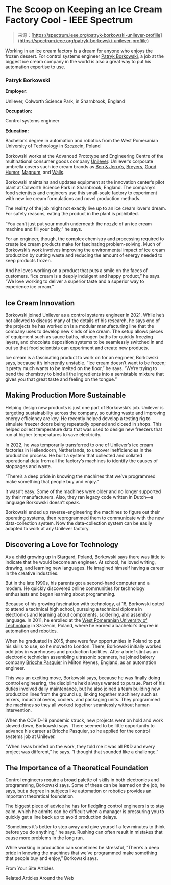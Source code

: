 <!--yml
category: 未分类
date: 2024-05-29 13:26:48
-->

# The Scoop on Keeping an Ice Cream Factory Cool - IEEE Spectrum

> 来源：[https://spectrum.ieee.org/patryk-borkowski-unilever-profiile](https://spectrum.ieee.org/patryk-borkowski-unilever-profiile)

Working in an ice cream factory is a dream for anyone who enjoys the frozen dessert. For control systems engineer [Patryk Borkowski](https://www.linkedin.com/in/patryk-borkowski-5a1589231/?originalSubdomain=uk), a job at the biggest ice cream company in the world is also a great way to put his automation expertise to use.

### Patryk Borkowski

**Employer:**

Unilever, Colworth Science Park, in Sharnbrook, England

**Occupation:**

Control systems engineer

**Education:**

Bachelor’s degree in automation and robotics from the West Pomeranian University of Technology in Szczecin, Poland

Borkowski works at the Advanced Prototype and Engineering Centre of the multinational consumer goods company [Unilever](https://www.unilever.com/). Unilever’s corporate umbrella covers such ice cream brands as [Ben & Jerry’s](https://www.benjerry.com/), [Breyers](https://www.breyers.com/us/en/about.html), [Good Humor](https://www.goodhumor.com/us/en/home.html), [Magnum](https://www.magnumicecream.com/us/en/home.html), and [Walls](https://en.wikipedia.org/wiki/Wall's_(ice_cream)).

Borkowski maintains and updates equipment at the innovation center’s pilot plant at Colworth Science Park in Sharnbrook, England. The company’s food scientists and engineers use this small-scale factory to experiment with new ice cream formulations and novel production methods.

The reality of the job might not exactly live up to an ice cream lover’s dream. For safety reasons, eating the product in the plant is prohibited.

“You can’t just put your mouth underneath the nozzle of an ice cream machine and fill your belly,” he says.

For an engineer, though, the complex chemistry and processing required to create ice cream products make for fascinating problem-solving. Much of Borkowski’s work involves improving the environmental impact of ice cream production by cutting waste and reducing the amount of energy needed to keep products frozen.

And he loves working on a product that puts a smile on the faces of customers. “Ice cream is a deeply indulgent and happy product,” he says. “We love working to deliver a superior taste and a superior way to experience ice cream.”

## Ice Cream Innovation

Borkowski joined Unilever as a control systems engineer in 2021\. While he’s not allowed to discuss many of the details of his research, he says one of the projects he has worked on is a modular manufacturing line that the company uses to develop new kinds of ice cream. The setup allows pieces of equipment such as sauce baths, nitrogen baths for quickly freezing layers, and chocolate deposition systems to be seamlessly switched in and out so that food scientists can experiment and create new products.

Ice cream is a fascinating product to work on for an engineer, Borkowski says, because it’s inherently unstable. “Ice cream doesn’t want to be frozen; it pretty much wants to be melted on the floor,” he says. “We’re trying to bend the chemistry to bind all the ingredients into a semistable mixture that gives you that great taste and feeling on the tongue.”

## Making Production More Sustainable

Helping design new products is just one part of Borkowski’s job. Unilever is targeting sustainability across the company, so cutting waste and improving energy efficiency are key. He recently helped develop a testing rig to simulate freezer doors being repeatedly opened and closed in shops. This helped collect temperature data that was used to design new freezers that run at higher temperatures to save electricity.

In 2022, he was temporarily transferred to one of Unilever’s ice cream factories in Hellendoorn, Netherlands, to uncover inefficiencies in the production process. He built a system that collected and collated operational data from all the factory’s machines to identify the causes of stoppages and waste.

“There’s a deep pride in knowing the machines that we’ve programmed make something that people buy and enjoy.”

It wasn’t easy. Some of the machines were older and no longer supported by their manufacturers. Also, they ran legacy code written in Dutch—a language Borkowski doesn’t speak.

Borkowski ended up reverse-engineering the machines to figure out their operating systems, then reprogrammed them to communicate with the new data-collection system. Now the data-collection system can be easily adapted to work at any Unilever factory.

## Discovering a Love for Technology

As a child growing up in Stargard, Poland, Borkowski says there was little to indicate that he would become an engineer. At school, he loved writing, drawing, and learning new languages. He imagined himself having a career in the creative industries.

But in the late 1990s, his parents got a second-hand computer and a modem. He quickly discovered online communities for technology enthusiasts and began learning about programming.

Because of his growing fascination with technology, at 16, Borkowski opted to attend a technical high school, pursuing a technical diploma in electronics and learning about components, soldering, and assembly language. In 2011, he enrolled at the [West Pomeranian University of Technology](https://www.zut.edu.pl/uczelnia/aktualnosci.html) in Szczecin, Poland, where he earned a bachelor’s degree in automation and [robotics.](https://spectrum.ieee.org/topic/robotics/)

When he graduated in 2015, there were few opportunities in Poland to put his skills to use, so he moved to London. There, Borkowski initially worked odd jobs in warehouses and production facilities. After a brief stint as an electronic technician assembling ultrasonic scanners, he joined bakery company [Brioche Pasquier](https://www.pasquier.fr/en_uk/) in Milton Keynes, England, as an automation engineer.

This was an exciting move, Borkowski says, because he was finally doing control engineering, the discipline he’d always wanted to pursue. Part of his duties involved daily maintenance, but he also joined a team building new production lines from the ground up, linking together machinery such as mixers, industrial ovens, coolers, and packaging units. They programmed the machines so they all worked together seamlessly without human intervention.

When the COVID-19 pandemic struck, new projects went on hold and work slowed down, Borkowski says. There seemed to be little opportunity to advance his career at Brioche Pasquier, so he applied for the control systems job at Unilever.

“When I was briefed on the work, they told me it was all R&D and every project was different,” he says. “I thought that sounded like a challenge.”

## The Importance of a Theoretical Foundation

Control engineers require a broad palette of skills in both electronics and programming, Borkowski says. Some of these can be learned on the job, he says, but a degree in subjects like automation or robotics provides an important theoretical foundation.

The biggest piece of advice he has for fledgling control engineers is to stay calm, which he admits can be difficult when a manager is pressuring you to quickly get a line back up to avoid production delays.

“Sometimes it’s better to step away and give yourself a few minutes to think before you do anything,” he says. Rushing can often result in mistakes that cause more problems in the long run.

While working in production can sometimes be stressful, “There’s a deep pride in knowing the machines that we’ve programmed make something that people buy and enjoy,” Borkowski says.

From Your Site Articles

Related Articles Around the Web